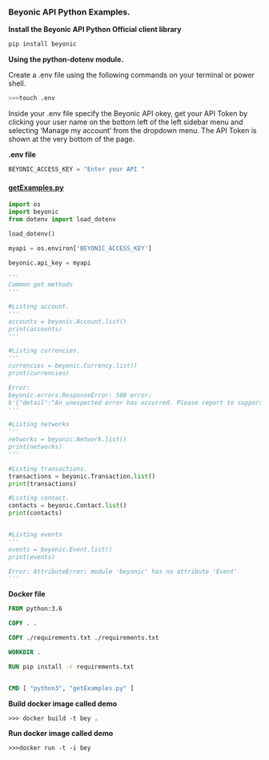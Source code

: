 ### **Beyonic API Python Examples.** 


**Install the Beyonic API Python Official client library** 


```python
pip install beyonic
```


**Using the python-dotenv module.** 

Create a .env file using the following commands on your terminal or power shell.

```bash 
>>>touch .env
``` 

Inside your .env file specify the Beyonic API okey, get your API Token by clicking your user name on the bottom left of the left sidebar menu and selecting ‘Manage my account’ from the dropdown menu. The API Token is shown at the very bottom of the page.


**.env file** 
```python
BEYONIC_ACCESS_KEY = "Enter your API "
```

#### **[getExamples.py](https://github.com/HarunMbaabu/BeyonicAPI-Python-Examples/blob/main/getExamples.py)**

```python
import os 
import beyonic
from dotenv import load_dotenv

load_dotenv()

myapi = os.environ['BEYONIC_ACCESS_KEY']

beyonic.api_key = myapi 

'''
Common get methods 
'''

#Listing account.
'''
accounts = beyonic.Account.list() 
print(accounts)
'''

#Listing currencies.
'''
currencies = beyonic.Currency.list()
print(currencies)

Error:
beyonic.errors.ResponseError: 500 error:
b'{"detail":"An unexpected error has occurred. Please report to support@beyonic.com. Error Id: None"}'
'''

#Listing networks
'''
networks = beyonic.Network.list()
print(networks)
'''

#Listing transactions.
transactions = beyonic.Transaction.list()
print(transactions) 

#Listing contact.
contacts = beyonic.Contact.list() 
print(contacts) 


#Listing events
'''
events = beyonic.Event.list()
print(events)

Error: AttributeError: module 'beyonic' has no attribute 'Event'
'''

```


**Docker file**

```Dockerfile
FROM python:3.6

COPY . .

COPY ./requirements.txt ./requirements.txt

WORKDIR .

RUN pip install -r requirements.txt


CMD [ "python3", "getExamples.py" ]
```

**Build docker image called demo** 

```docker
>>> docker build -t bey .
``` 

**Run docker image called demo**

```docker
>>>docker run -t -i bey 
```

